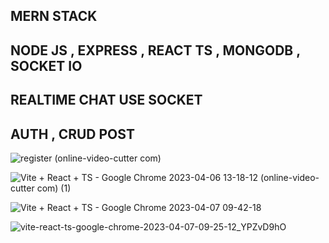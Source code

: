 ## MERN STACK

## NODE JS , EXPRESS , REACT TS , MONGODB  , SOCKET IO

## REALTIME CHAT USE SOCKET


## AUTH , CRUD POST

![register (online-video-cutter com)](https://user-images.githubusercontent.com/70021923/230541857-e61e6568-8271-4169-9b81-bf5a4dc0e406.gif)


![Vite + React + TS - Google Chrome 2023-04-06 13-18-12 (online-video-cutter com) (1)](https://user-images.githubusercontent.com/70021923/230541963-61704dcd-7f45-4774-a788-a0b1dbb4cfd3.gif)


![Vite + React + TS - Google Chrome 2023-04-07 09-42-18](https://user-images.githubusercontent.com/70021923/230542532-daf5534b-0815-47aa-acbe-e66a12e0d54c.gif)


![vite-react-ts-google-chrome-2023-04-07-09-25-12_YPZvD9hO](https://user-images.githubusercontent.com/70021923/230543113-75f16d56-9349-4793-ab5c-10c59116af9b.gif)
